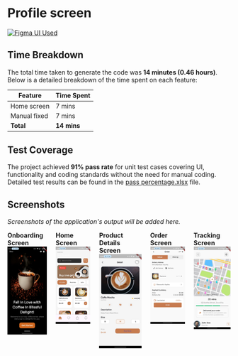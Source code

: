 # Profile screen

[<img src="https://upload.wikimedia.org/wikipedia/commons/3/33/Figma-logo.svg" alt="Figma UI Used" style="width: 128px; height: 32px;">](https://www.figma.com/design/LHRrqKZBwO6VPYlEL3maZs/Coffee-app-rohan?node-id=0-1&t=3aUP1VQoSbMn58Tg-1)

## Time Breakdown

The total time taken to generate the code was **14 minutes (0.46 hours)**. Below is a detailed breakdown of the time spent on each feature:

| **Feature**  | **Time Spent** |
| ------------ | -------------- |
| Home screen  | 7 mins         |
| Manual fixed | 7 mins         |
| **Total**    | **14 mins**    |

## Test Coverage

The project achieved **91% pass rate** for unit test cases covering UI, functionality and coding standards without the need for manual coding. Detailed test results can be found in the [pass percentage.xlsx](https://docs.google.com/spreadsheets/d/18iIV-06H9lXpGDIvOGt6IRi3vje-wyR-/edit?usp=sharing&ouid=116493966492613948949&rtpof=true&sd=true) file.

## Screenshots

_Screenshots of the application's output will be added here._

<div style="display: flex; justify-content: space-around; gap: 20px;">
    <div>
        <b>Onboarding Screen</b>
        <img src="assets/onboarding.jpg" alt="Profile Screen" width="200"/>
    </div>
    <div>
        <b>Home Screen</b>
        <img src="assets/home.jpg" alt="Profile Screen" width="200"/>
    </div>
    <div>
        <b>Product Details Screen</b>
        <img src="assets/details.jpg" alt="Profile Screen" width="200"/>
    </div>
    <div>
        <b>Order Screen</b>
        <img src="assets/order.jpg" alt="Profile Screen" width="200"/>
    </div>
    <div>
        <b>Tracking Screen</b>
        <img src="assets/tracking.jpg" alt="Profile Screen" width="200"/>
    </div>
</div>

